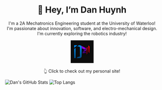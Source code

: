 <div align = center>
  <h1>👋 Hey, I’m Dan Huynh</h1>
  <p>I'm a 2A Mechatronics Engineering student at the University of Waterloo! I'm passionate about innovation, software, and electro-mechanical design. I'm currently exploring the robotics industry!</p>
  <div>
    <a href="https://danielrh.ca/">
      <img height = 75px width = auto src="https://github.com/Danryanh7/Danryanh7/blob/main/logo.png" alt="Portfolio"/>
    </a>
  </div>
  <p>👆 Click to check out my personal site!</p>
</div>

![Dan's GitHub Stats](https://github-readme-stats.vercel.app/api?username=Danryanh7&show_icons=true&theme=tokyonight&hide=issues)
![Top Langs](https://github-readme-stats.vercel.app/api/top-langs/?username=Danryanh7&layout=compact&theme=tokyonight)

<!--
**Danryanh7/Danryanh7** is a ✨ _special_ ✨ repository because its `README.md` (this file) appears on your GitHub profile.

Here are some ideas to get you started:

- 🔭 I’m currently working on ...
- 🌱 I’m currently learning ...
- 👯 I’m looking to collaborate on ...
- 🤔 I’m looking for help with ...
- 💬 Ask me about ...
- 📫 How to reach me: ...
- 😄 Pronouns: ...
- ⚡ Fun fact: ...
-->

